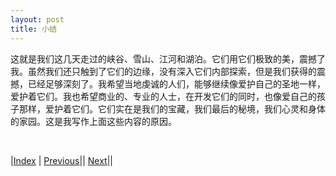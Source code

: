 ```yaml
---
layout: post
title: 小结
---
```


这就是我们这几天走过的峡谷、雪山、江河和湖泊。它们用它们极致的美，震撼了我。虽然我们还只触到了它们的边缘，没有深入它们内部探索，但是我们获得的震撼，已经足够深刻了。我希望当地虔诚的人们，能够继续像爱护自己的圣地一样，爱护着它们。我也希望商业的、专业的人士，在开发它们的同时，也像爱自己的孩子那样，爱护着它们。它们实在是我们的宝藏，我们最后的秘境，我们心灵和身体的家园。这是我写作上面这些内容的原因。

<br/>

|[Index](../) | [Previous](99-guozhuang)|| [Next](../101-refer.md)||